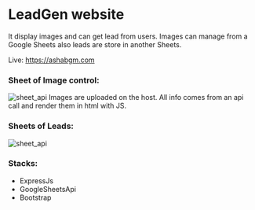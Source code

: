 # LeadGen website
It display images and can get lead from users. 
Images can manage from a Google Sheets also leads are store in another Sheets.

Live: https://ashabgm.com

### Sheet of Image control:

![sheet_api](https://i.ibb.co/WpRBKXY/Deepin-Screenshot-select-area-20220204200026.png)
Images are uploaded on the host. All info comes from an api call and render them in html with JS.

### Sheets of Leads:

![sheet_api](https://i.ibb.co/j32Q77J/Deepin-Screenshot-select-area-20220204204721.png)


### Stacks: 
- ExpressJs
- GoogleSheetsApi
- Bootstrap